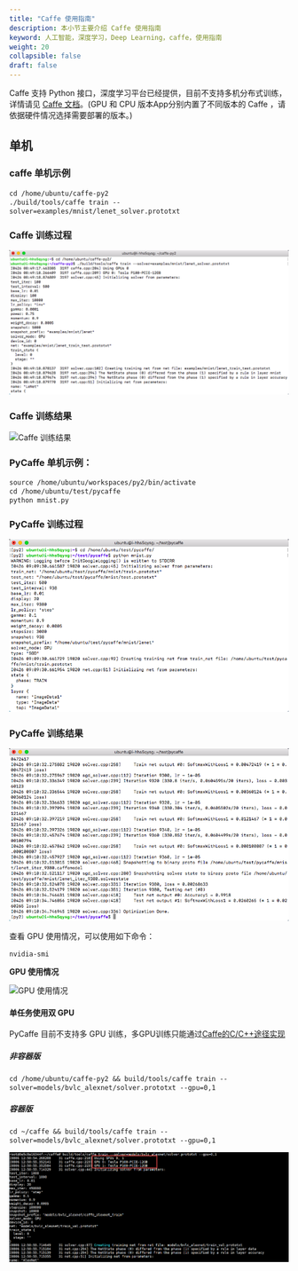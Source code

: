 ```yaml
---
title: "Caffe 使用指南"
description: 本小节主要介绍 Caffe 使用指南
keyword: 人工智能，深度学习，Deep Learning，caffe，使用指南
weight: 20
collapsible: false
draft: false
---
```


Caffe 支持 Python 接口，深度学习平台已经提供，目前不支持多机分布式训练，详情请见 [Caffe 文档](http://caffe.berkeleyvision.org)。(GPU 和 CPU 版本App分别内置了不同版本的 Caffe ，请依据硬件情况选择需要部署的版本。)

## 单机

### caffe 单机示例

```shell
cd /home/ubuntu/caffe-py2
./build/tools/caffe train --solver=examples/mnist/lenet_solver.prototxt
```

### Caffe 训练过程

![Caffe 训练过程](../_images/caffe_start.png)

### Caffe 训练结果

![Caffe 训练结果](../../_images/caffe_result.png)

### PyCaffe 单机示例：

```shell
source /home/ubuntu/workspaces/py2/bin/activate
cd /home/ubuntu/test/pycaffe
python mnist.py
```

### PyCaffe 训练过程

![PyCaffe 训练过程](../_images/pycaffe_start.png)

### PyCaffe 训练结果

![PyCaffe 训练结果](../_images/pycaffe_result.png)

查看 GPU 使用情况，可以使用如下命令：

```shell
nvidia-smi
```

**GPU 使用情况**

![GPU 使用情况](../../_images/GPU.png)

#### 单任务使用双 GPU

PyCaffe 目前不支持多 GPU 训练，多GPU训练只能通过[Caffe的C/C++途径实现](https://github.com/BVLC/caffe/blob/master/docs/multigpu.md)

##### 非容器版

```shell
cd /home/ubuntu/caffe-py2 && build/tools/caffe train --solver=models/bvlc_alexnet/solver.prototxt --gpu=0,1
```

##### 容器版

```shell
cd ~/caffe && build/tools/caffe train --solver=models/bvlc_alexnet/solver.prototxt --gpu=0,1
```

![Alt text](../_images/multip-gpu-caffe.png)
